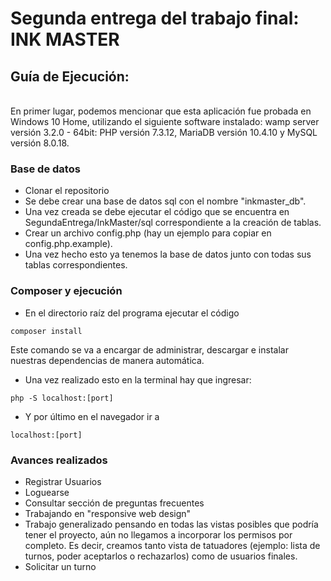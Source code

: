 # Segunda entrega del trabajo final: INK MASTER

## Guía de Ejecución:
<br>
En primer lugar, podemos mencionar que esta aplicación fue probada en Windows 10 Home, utilizando el siguiente software instalado: wamp server versión 3.2.0 - 64bit: PHP versión 7.3.12, MariaDB versión 10.4.10 y MySQL versión 8.0.18. <br>

### Base de datos
* Clonar el repositorio
* Se debe crear una base de datos sql con el nombre "inkmaster_db".
* Una vez creada se debe ejecutar el código que se encuentra en SegundaEntrega/InkMaster/sql correspondiente a la creación de tablas.
* Crear un archivo config.php (hay un ejemplo para copiar en config.php.example).
* Una vez hecho esto ya tenemos la base de datos junto con todas sus tablas correspondientes.

### Composer y ejecución

* En el directorio raíz del programa ejecutar el código
```
composer install
```

Este comando se va a encargar de administrar, descargar e instalar nuestras dependencias de manera automática. <br>


* Una vez realizado esto en la terminal hay que ingresar:
```
php -S localhost:[port]
```
* Y por último en el navegador ir a
```
localhost:[port]
```

### Avances realizados

* Registrar Usuarios 
* Loguearse
* Consultar sección de preguntas frecuentes
* Trabajando en "responsive web design"
* Trabajo generalizado pensando en todas las vistas posibles que podría tener el proyecto, 
aún no llegamos a incorporar los permisos por completo. Es decir, creamos tanto vista de tatuadores (ejemplo: lista de turnos, poder aceptarlos o rechazarlos) como de usuarios finales.
* Solicitar un turno
